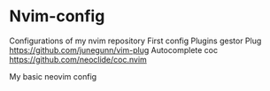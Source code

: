 # Nvim-config
Configurations of my nvim repository
First config 
Plugins gestor Plug https://github.com/junegunn/vim-plug
Autocomplete coc https://github.com/neoclide/coc.nvim

My basic neovim config 
